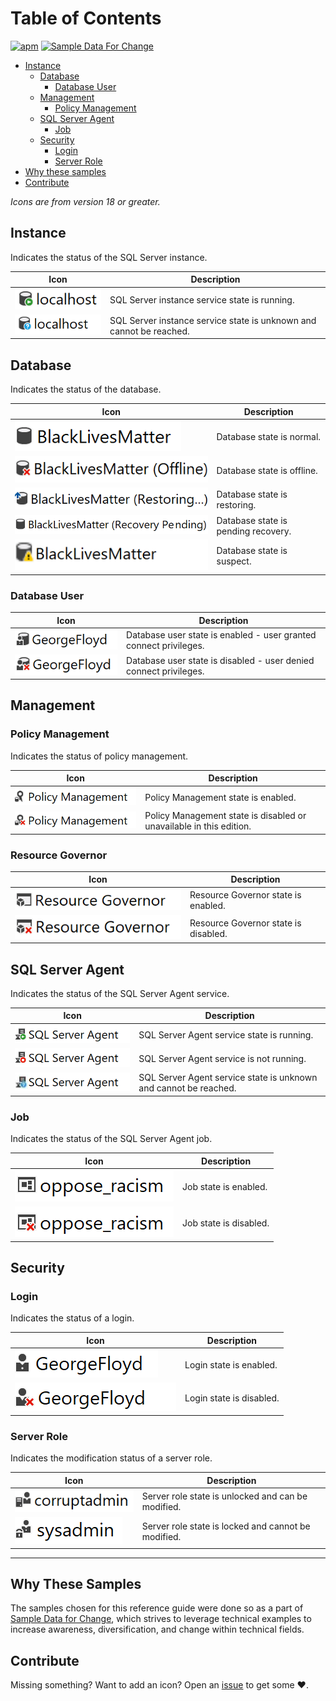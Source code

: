 # Table of Contents

[![apm](https://img.shields.io/apm/l/vim-mode.svg)](https://github.com/LowlyDBA/ExpressSQL/)
[![Sample Data For Change](https://img.shields.io/badge/Sample%20Data%20For%20Change-%E2%9D%A4-red)][sdfc]

* [Instance](#instance)
  * [Database](#database)
    * [Database User](#database-user)
  * [Management](#management)
    * [Policy Management](#policy-management)
  * [SQL Server Agent](#sql-server-agent)
    * [Job](#job)
  * [Security](#security)
    * [Login](#login)
    * [Server Role](#server-role)
* [Why these samples](#why-these-samples)
* [Contribute](#contribute)

*Icons are from version 18 or greater.*

## Instance

Indicates the status of the SQL Server instance.

| Icon | Description |
| ---- | ----------- |
| ![Instance running](assets/instance_running.png) | SQL Server instance service state is running. |
| ![Instance unknown](assets/instance_unknown.png) | SQL Server instance service state is unknown and cannot be reached. |

## Database

Indicates the status of the database.

| Icon | Description |
| ---- | ----------- |
| ![Database normal](assets/db_normal.png) | Database state is normal. |
| ![Database offline](assets/db_offline.png) | Database state is offline. |
| ![Database restoring](assets/db_restoring.png) | Database state is restoring. |
| ![Database recovery](assets/db_recoverypending.png) | Database state is pending recovery. |
| ![Database suspect](assets/db_suspect.png) | Database state is suspect. |

### Database User

| Icon | Description |
| ---- | ----------- |
| ![Dbuser enabled](assets/dbuser_enabled.png) | Database user state is enabled - user granted connect privileges. |
| ![Dbuser disabled](assets/dbuser_disabled.png) | Database user state is disabled - user denied connect privileges. |

## Management

### Policy Management

Indicates the status of policy management.

| Icon | Description |
| ---- | ----------- |
| ![PolicyMgmt enabled](assets/policymgmt_enabled.png) | Policy Management state is enabled. |
| ![PolicyMgmt disabled](assets/policymgmt_disabled.png) | Policy Management state is disabled or unavailable in this edition. |

### Resource Governor

| Icon | Description |
| ---- | ----------- |
| ![ResourceGov enabled](assets/resourcegov_enabled.png) | Resource Governor state is enabled. |
| ![ResourceGov disabled](assets/resourcegov_disabled.png) | Resource Governor state is disabled. |

## SQL Server Agent

Indicates the status of the SQL Server Agent service.

| Icon | Description |
| ---- | ----------- |
| ![Agent enabled](assets/agent_enabled.png) | SQL Server Agent service state is running. |
| ![Agent disabled](assets/agent_disabled.png) | SQL Server Agent service is not running. |
| ![Agent unknown](assets/agent_unknown.png) | SQL Server Agent service state is unknown and cannot be reached. |

### Job

Indicates the status of the SQL Server Agent job.

| Icon | Description |
| ---- | ----------- |
| ![Job enabled](assets/job_enabled.png) | Job state is enabled. |
| ![Job disabled](assets/job_disabled.png) | Job state is disabled. |

## Security

### Login

Indicates the status of a login.

| Icon | Description |
| ---- | ----------- |
| ![Login enabled](assets/login_enabled.png) | Login state is enabled. |
| ![Login disabled](assets/login_disabled.png) | Login state is disabled. |

### Server Role

Indicates the modification status of a server role.

| Icon | Description |
| ---- | ----------- |
| ![ServerRole unlocked](assets/serverrole_unlocked.png) | Server role state is unlocked and can be modified. |
| ![ServerRole locked](assets/serverrole_locked.png) | Server role state is locked and cannot be modified. |

---

## Why These Samples

The samples chosen for this reference guide were done so as a part of [Sample Data for Change][samps], which strives
to leverage technical examples to increase awareness, diversification, and change within technical fields.

## Contribute

Missing something? Want to add an icon? Open an [issue][issue] to get some :heart:.

[issue]: https://github.com/LowlyDBA/ssms-icon-ref/issues
[samps]: https://lowlydba.github.io/sampledataforchange/
[sdfc]: https://sampledataforchange.github.io/
